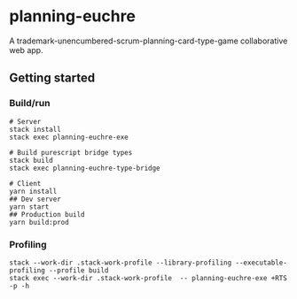 # planning-euchre

A trademark-unencumbered-scrum-planning-card-type-game collaborative web app.

## Getting started

### Build/run

    # Server
    stack install
    stack exec planning-euchre-exe

    # Build purescript bridge types
    stack build
    stack exec planning-euchre-type-bridge

    # Client
    yarn install
    ## Dev server
    yarn start
    ## Production build
    yarn build:prod

### Profiling

    stack --work-dir .stack-work-profile --library-profiling --executable-profiling --profile build
    stack exec --work-dir .stack-work-profile  -- planning-euchre-exe +RTS -p -h
